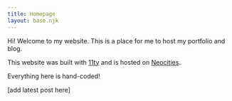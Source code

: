 ```yaml
---
title: Homepage
layout: base.njk
---
```


Hi! Welcome to my website. This is a place for me to host my portfolio and blog.

This website was built with <a href="https://11ty.dev">11ty</a> and is hosted on <a href="https://neocities.org/">Neocities</a>.

Everything here is hand-coded!

[add latest post here]